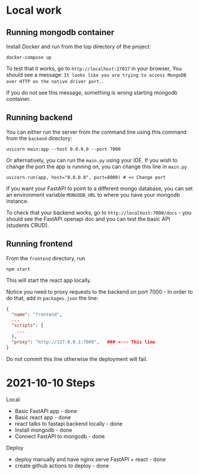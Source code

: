 # Local work

## Running mongodb container 
Install Docker and run from the top directory of the project:
```
docker-compose up
```
To test that it works, go to `http://localhost:27017` in your browser,
You should see a message: `It looks like you are trying to access MongoDB over HTTP on the native driver port.`.

If you do not see this message, something is wrong starting mongodb container.

## Running backend
You can either run the server from the command line using this command from the `backend` directory:
```
uvicorn main:app --host 0.0.0.0 --port 7000
```

Or alternatively, you can run the `main.py` using your IDE.
If you wish to change the port the app is running on, you can change this line in `main.py`
```
uvicorn.run(app, host="0.0.0.0", port=8000) # << Change port
```

If you want your FastAPI to point to a different mongo database, you 
can set an environment variable `MONGODB_URL` to where you have your mongodb instance.

To check that your backend works, go to `http://localhost:7000/docs` - you should see the 
FastAPI openapi doc and you can test the basic API (students CRUD).

## Running frontend
From the `frontend` directory, run 
```
npm start
```
This will start the react app locally. 

Notice you need to proxy requests to the backend on port 7000 - 
In order to do that, add in `packages.json` the line:
```json
{
  "name": "frontend",
  ...
  "scripts": {
    ...
  },
  "proxy": "http://127.0.0.1:7000",   ### <--- This line
}
```
Do not commit this line otherwise the deployment will fail.

# 2021-10-10 Steps
Local:
- Basic FastAPI app - done
- Basic react app - done
- react talks to fastapi backend locally - done
- Install mongodb - done
- Connect FastAPI to mongodb - done

Deploy
- deploy manually and have nginx serve FastAPI + react - done
- create github actions to deploy - done
